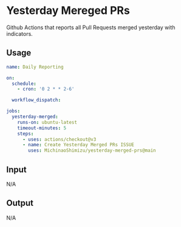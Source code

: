 # Yesterday Mereged PRs

Github Actions that reports all Pull Requests merged yesterday with indicators.

## Usage

```yaml
name: Daily Reporting

on:
  schedule:
    - cron: '0 2 * * 2-6'

  workflow_dispatch:

jobs:
  yesterday-merged:
    runs-on: ubuntu-latest
    timeout-minutes: 5
    steps:
      - uses: actions/checkout@v3
      - name: Create Yesterday Merged PRs ISSUE
        uses: MichinaoShimizu/yesterday-merged-prs@main
```

## Input

N/A

## Output

N/A
